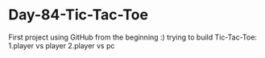 # Day-84-Tic-Tac-Toe

First project using GitHub from the beginning :)
trying to build Tic-Tac-Toe:
1.player vs player
2.player vs pc
